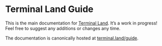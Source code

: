# Terminal Land Guide

This is the main documentation for [Terminal Land](https://terminal.land). It’s a work in progress! Feel free to suggest any additions or changes any time.

The documentation is canonically hosted at [terminal.land/guide](https://terminal.land/guide/).